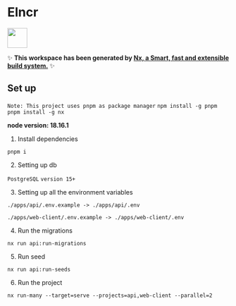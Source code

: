 # Elncr

<a alt="Nx logo" href="https://nx.dev" target="_blank" rel="noreferrer"><img src="https://raw.githubusercontent.com/nrwl/nx/master/images/nx-logo.png" width="45"></a>

✨ **This workspace has been generated by [Nx, a Smart, fast and extensible build system.](https://nx.dev)** ✨

<h2>Set up</h2>

```Note: This project uses pnpm as package manager```
```npm install -g pnpm```
```pnpm install -g nx```

<b>node version: 18.16.1</b>

1. Install dependencies

```pnpm i```

2. Setting up db

```PostgreSQL```
```version 15+```

3. Setting up all the environment variables

```./apps/api/.env.example -> ./apps/api/.env```

```./apps/web-client/.env.example -> ./apps/web-client/.env```

4. Run the migrations

``nx run api:run-migrations``

5. Run seed

``nx run api:run-seeds``

6. Run the project

```nx run-many --target=serve --projects=api,web-client --parallel=2```
